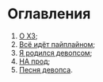 #  Оглавления

1. [О ХЗ](ohz.md);
1. [Всё идёт пайплайном](Everything_goes_according_to_plan.md);
1. [Я родился девопсом](I_was_born_a_devops.md);
1. [НА прод](On_prod.md);
1. [Песня девопса](Devops_song.md).
